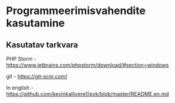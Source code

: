 # Programmeerimisvahendite kasutamine
## Kasutatav tarkvara

PHP Storm - https://www.jetbrains.com/phpstorm/download/#section=windows

git - https://git-scm.com/

In english - https://github.com/kevinkallivere1/pvk/blob/master/README.en.md